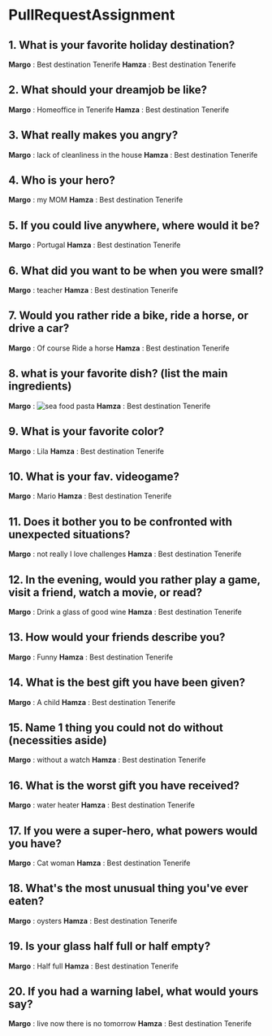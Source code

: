 # PullRequestAssignment
## 1. What is your favorite holiday destination?
**Margo** : Best destination Tenerife
**Hamza** : Best destination Tenerife
## 2. What should your dreamjob be like?
**Margo** : Homeoffice in Tenerife
**Hamza** : Best destination Tenerife
## 3. What really makes you angry?
**Margo** : lack of cleanliness in the house
**Hamza** : Best destination Tenerife
## 4. Who is your hero?
**Margo** : my MOM
**Hamza** : Best destination Tenerife
## 5. If you could live anywhere, where would it be?
**Margo** : Portugal
**Hamza** : Best destination Tenerife
## 6. What did you want to be when you were small?
**Margo** : teacher
**Hamza** : Best destination Tenerife
## 7. Would you rather ride a bike, ride a horse, or drive a car?
**Margo** : Of course Ride a horse 
**Hamza** : Best destination Tenerife
## 8. what is your favorite dish? (list the main ingredients)
**Margo** : 
![sea food pasta](https://unsplash.com/photos/7YoQZ5XuWK4)
**Hamza** : Best destination Tenerife
## 9. What is your favorite color?
**Margo** : Lila
**Hamza** : Best destination Tenerife
## 10. What is your fav. videogame?
**Margo** : Mario
**Hamza** : Best destination Tenerife
## 11. Does it bother you to be confronted with unexpected situations?
**Margo** : not really I love challenges
**Hamza** : Best destination Tenerife
## 12. In the evening, would you rather play a game, visit a friend, watch a movie, or read?
**Margo** : Drink a glass of good wine
**Hamza** : Best destination Tenerife
## 13. How would your friends describe you?
**Margo** : Funny
**Hamza** : Best destination Tenerife
## 14. What is the best gift you have been given?
**Margo** : A child
**Hamza** : Best destination Tenerife
## 15. Name 1 thing you could not do without (necessities aside)
**Margo** : without a watch
**Hamza** : Best destination Tenerife
## 16. What is the worst gift you have received?
**Margo** : water heater
**Hamza** : Best destination Tenerife
## 17. If you were a super-hero, what powers would you have?
**Margo** : Cat woman
**Hamza** : Best destination Tenerife
## 18. What's the most unusual thing you've ever eaten?
**Margo** : oysters
**Hamza** : Best destination Tenerife
## 19. Is your glass half full or half empty?
**Margo** : Half full
**Hamza** : Best destination Tenerife
## 20. If you had a warning label, what would yours say?
**Margo** : live now there is no tomorrow
**Hamza** : Best destination Tenerife